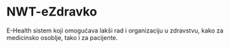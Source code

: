 # NWT-eZdravko
E-Health sistem koji omogućava lakši rad i organizaciju u zdravstvu, kako za medicinsko osoblje, tako i za pacijente.
